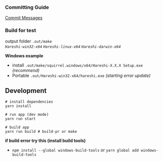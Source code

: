 ### Committing Guide

[Commit Messages](https://raw.githack.com/jaywcjlove/changelog-generator/dadc68a/index.html#getting-started)

### Build for test

output folder `.out/make`<br>
_`Hareshi-win32-x64` `Hareshi-linux-x64` `Hareshi-darwin-x64`_<br>

**Windows example**

-   install `.out/make/squirrel.windows/x64/Hareshi-X.X.X Setup.exe` _(recommend)_
-   Portable `.out/Hareshi-win32-x64/hareshi.exe` _(starting error update)_

## Development

```
# install dependencies
yarn install

# run app (dev mode)
yarn run start

# build app
yarn run build # build-pr or make
```

**if build error try this (install build tools)**
-   `npm install --global windows-build-tools` or `yarn global add windows-build-tools`
